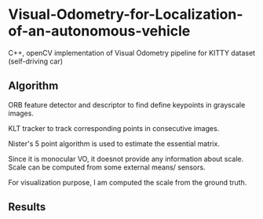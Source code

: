 # Visual-Odometry-for-Localization-of-an-autonomous-vehicle

C++, openCV implementation of Visual Odometry pipeline for KITTY dataset (self-driving car)

## Algorithm

ORB feature detector and descriptor to find define keypoints in grayscale images.

KLT tracker to track corresponding points in consecutive images.

Nister's 5 point algorithm is used to estimate the essential matrix.

Since it is monocular VO, it doesnot provide any information about scale. Scale can be computed from some external means/ sensors. 

For visualization purpose, I am computed the scale from the ground truth.

## Results

